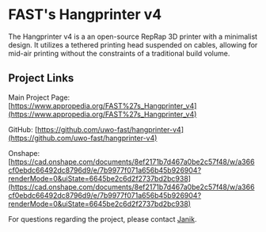 # FAST's Hangprinter v4

The Hangprinter v4 is a an open-source RepRap 3D printer with a minimalist design. It utilizes a tethered printing head suspended on cables, allowing for mid-air printing without the constraints of a traditional build volume.

## Project Links

Main Project Page: [https://www.appropedia.org/FAST%27s_Hangprinter_v4](https://www.appropedia.org/FAST%27s_Hangprinter_v4)

GitHub: [https://github.com/uwo-fast/hangprinter-v4](https://github.com/uwo-fast/hangprinter-v4)

Onshape: [https://cad.onshape.com/documents/8ef2171b7d467a0be2c57f48/w/a366cf0ebdc66492dc8796d9/e/7b9977f071a656b45b926904?renderMode=0&uiState=6645be2c6d2f2737bd2bc938](https://cad.onshape.com/documents/8ef2171b7d467a0be2c57f48/w/a366cf0ebdc66492dc8796d9/e/7b9977f071a656b45b926904?renderMode=0&uiState=6645be2c6d2f2737bd2bc938)

For questions regarding the project, please contact [Janik](https://www.appropedia.org/User:Janik).
